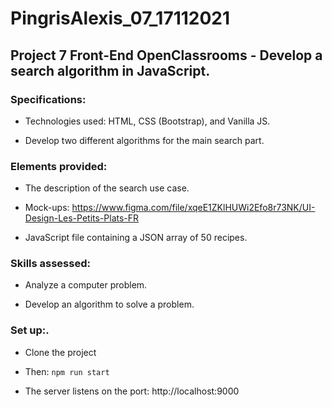 # PingrisAlexis_07_17112021

## Project 7 Front-End OpenClassrooms - Develop a search algorithm in JavaScript.

### Specifications:

- Technologies used: HTML, CSS (Bootstrap), and Vanilla JS.

- Develop two different algorithms for the main search part.

### Elements provided:

- The description of the search use case.

- Mock-ups: https://www.figma.com/file/xqeE1ZKlHUWi2Efo8r73NK/UI-Design-Les-Petits-Plats-FR

- JavaScript file containing a JSON array of 50 recipes.

### Skills assessed:

- Analyze a computer problem.

- Develop an algorithm to solve a problem.

### Set up:.

- Clone the project

- Then: `npm run start`

- The server listens on the port: http://localhost:9000